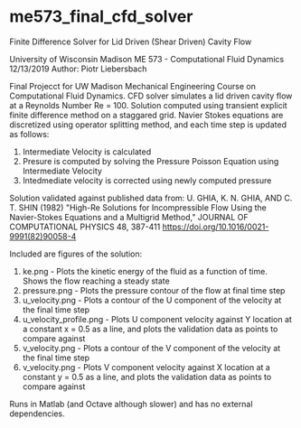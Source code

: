 # me573_final_cfd_solver
Finite Difference Solver for Lid Driven (Shear Driven) Cavity Flow

University of Wisconsin Madison ME 573 - Computational Fluid Dynamics
12/13/2019
Author: Piotr Liebersbach

Final Projecct for UW Madison Mechanical Engineering Course on Computational Fluid Dynamics.  CFD solver simulates a lid driven cavity flow at a Reynolds Number Re = 100.
Solution computed using transient explicit finite difference method on a staggared grid.  Navier Stokes equations are discretized using operator splitting method, and each time step is updated as follows:
  1. Intermediate Velocity is calculated
  2. Presure is computed by solving the Pressure Poisson Equation using Intermediate Velocity
  3. Intedmediate velocity is corrected using newly computed pressure

Solution validated against published data from:
  U. GHIA, K. N. GHIA, AND C. T. SHIN (1982) "High-Re Solutions for Incompressible Flow Using the Navier-Stokes Equations and a Multigrid Method,"
  JOURNAL OF COMPUTATIONAL PHYSICS 48, 387-411
  https://doi.org/10.1016/0021-9991(82)90058-4

Included are figures of the solution:
  1. ke.png - Plots the kinetic energy of the fluid as a function of time.  Shows the flow reaching a steady state
  2. pressure.png - Plots the pressure contour of the flow at final time step
  3. u_velocity.png - Plots a contour of the U component of the velocity at the final time step
  4. u_velocity_profile.png - Plots U component velocity against Y location at a constant x = 0.5 as a line, and plots the validation data as points to compare against
  5. v_velocity.png - Plots a contour of the V component of the velocity at the final time step
  6. v_velocity.png - Plots V component velocity against X location at a constant y = 0.5 as a line, and plots the validation data as points to compare against

Runs in Matlab (and Octave although slower) and has no external dependencies.
